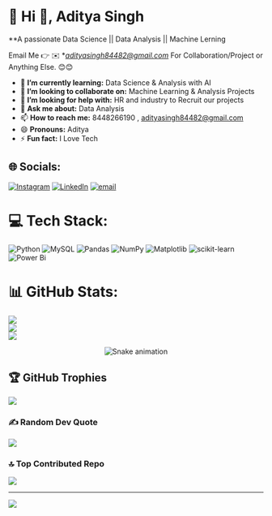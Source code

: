 # 💫 Hi 👋, Aditya Singh
**A passionate Data Science || Data Analysis || Machine Lerning

Email Me 👉 ✉️ **adityasingh84482@gmail.com* For Collaboration/Project or Anything Else. 😊😊

- 🌱 **I’m currently learning:** Data Science & Analysis with AI
- 👯 **I’m looking to collaborate on:** Machine Learning & Analysis Projects
- 🤔 **I’m looking for help with:** HR and industry to Recruit our projects
- 💬 **Ask me about:** Data Analysis
- 📫 **How to reach me:** 8448266190 , adityasingh84482@gmail.com
- 😄 **Pronouns:** Aditya
- ⚡ **Fun fact:** I Love Tech 

## 🌐 Socials:
[![Instagram](https://img.shields.io/badge/Instagram-%23E4405F.svg?logo=Instagram&logoColor=white)](https://instagram.com/zenix_aditya) [![LinkedIn](https://img.shields.io/badge/LinkedIn-%230077B5.svg?logo=linkedin&logoColor=white)](https://linkedin.com/in/http://linkedin.com/in/im-aditya-singh) [![email](https://img.shields.io/badge/Email-D14836?logo=gmail&logoColor=white)](mailto:adityasingh844822@gmail.com) 

# 💻 Tech Stack:
![Python](https://img.shields.io/badge/python-3670A0?style=for-the-badge&logo=python&logoColor=ffdd54) ![MySQL](https://img.shields.io/badge/mysql-4479A1.svg?style=for-the-badge&logo=mysql&logoColor=white) ![Pandas](https://img.shields.io/badge/pandas-%23150458.svg?style=for-the-badge&logo=pandas&logoColor=white) ![NumPy](https://img.shields.io/badge/numpy-%23013243.svg?style=for-the-badge&logo=numpy&logoColor=white) ![Matplotlib](https://img.shields.io/badge/Matplotlib-%23ffffff.svg?style=for-the-badge&logo=Matplotlib&logoColor=black) ![scikit-learn](https://img.shields.io/badge/scikit--learn-%23F7931E.svg?style=for-the-badge&logo=scikit-learn&logoColor=white) ![Power Bi](https://img.shields.io/badge/power_bi-F2C811?style=for-the-badge&logo=powerbi&logoColor=black)
# 📊 GitHub Stats:
![](https://github-readme-stats.vercel.app/api?username=adityasingh0009&theme=dark&hide_border=false&include_all_commits=true&count_private=false)<br/>
![](https://nirzak-streak-stats.vercel.app/?user=adityasingh0009&theme=dark&hide_border=false)<br/>
![](https://github-readme-stats.vercel.app/api/top-langs/?username=adityasingh0009&theme=dark&hide_border=false&include_all_commits=true&count_private=false&layout=compact)

<!-- Snake Game Repo View -->

<div align="center">
  <img src="https://profile-readme-generator.com/assets/snake.svg" alt="Snake animation" />
</div>



## 🏆 GitHub Trophies
![](https://github-profile-trophy.vercel.app/?username=adityasingh0009&theme=radical&no-frame=false&no-bg=true&margin-w=4)

### ✍️ Random Dev Quote
![](https://quotes-github-readme.vercel.app/api?type=horizontal&theme=radical)

### 🔝 Top Contributed Repo
![](https://github-contributor-stats.vercel.app/api?username=adityasingh0009&limit=5&theme=dark&combine_all_yearly_contributions=true)

---
[![](https://visitcount.itsvg.in/api?id=adityasingh0009&icon=0&color=0)](https://visitcount.itsvg.in)

<!-- Proudly created with GPRM ( https://gprm.itsvg.in ) -->
